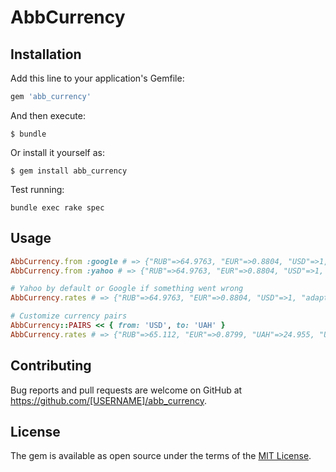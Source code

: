 # AbbCurrency

## Installation

Add this line to your application's Gemfile:

```ruby
gem 'abb_currency'
```

And then execute:

    $ bundle

Or install it yourself as:

    $ gem install abb_currency

Test running:

	bundle exec rake spec

## Usage
```ruby
AbbCurrency.from :google # => {"RUB"=>64.9763, "EUR"=>0.8804, "USD"=>1, "adapter"=>"Google"}
AbbCurrency.from :yahoo # => {"RUB"=>64.9763, "EUR"=>0.8804, "USD"=>1, "adapter"=>"Yahoo"}

# Yahoo by default or Google if something went wrong
AbbCurrency.rates # => {"RUB"=>64.9763, "EUR"=>0.8804, "USD"=>1, "adapter"=>"Yahoo"}

# Customize currency pairs
AbbCurrency::PAIRS << { from: 'USD', to: 'UAH' }
AbbCurrency.rates # => {"RUB"=>65.112, "EUR"=>0.8799, "UAH"=>24.955, "USD"=>1, "adapter"=>"Yahoo"}
```
## Contributing

Bug reports and pull requests are welcome on GitHub at https://github.com/[USERNAME]/abb_currency.


## License

The gem is available as open source under the terms of the [MIT License](http://opensource.org/licenses/MIT).

